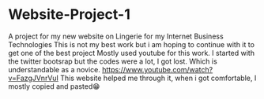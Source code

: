 # Website-Project-1
A project for my new website on Lingerie for my Internet Business Technologies
This is not my best work but i am hoping to continue with it to get one of the best project
Mostly used youtube for this work. I started with the twitter bootsrap but the codes were a lot, I got lost. Which is understandable as a novice.
https://www.youtube.com/watch?v=FazgJVnrVuI
This website helped me through it, when i got comfortable, I mostly copied and pasted😁
